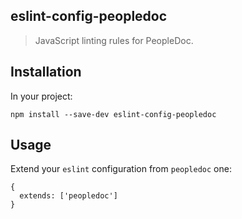 ## eslint-config-peopledoc

> JavaScript linting rules for PeopleDoc.

## Installation

In your project:

    npm install --save-dev eslint-config-peopledoc

## Usage

Extend your `eslint` configuration from `peopledoc` one:

    {
      extends: ['peopledoc']
    }
